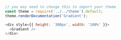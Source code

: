 ```javascript
// you may need to change this to import your theme
const theme = require('../../theme').default;
theme.renderDocumentation('Gradient');
```

```javascript
<div style={{ height: '300px', width: '100%' }}>
  <Gradient />
</div>
```

